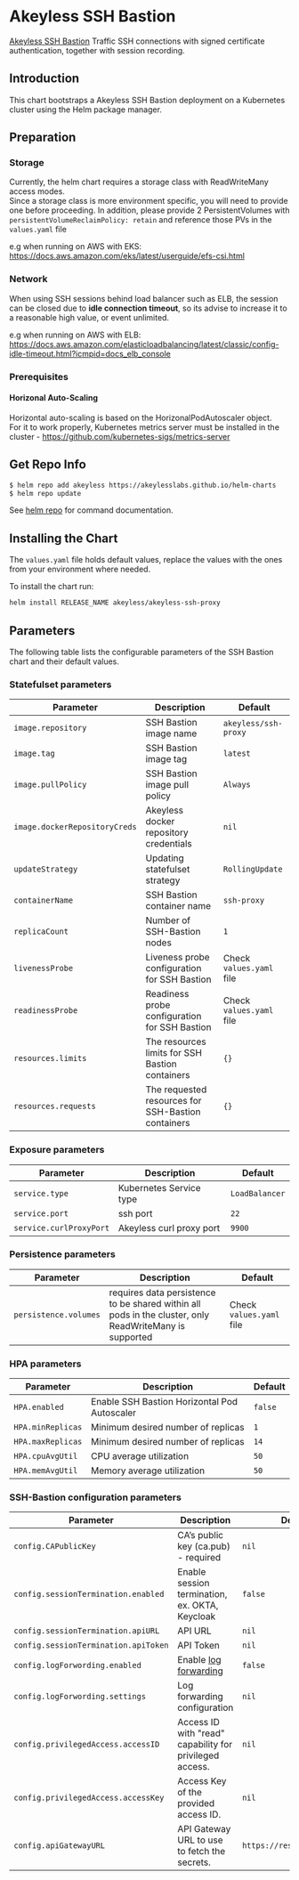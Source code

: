 # Akeyless SSH Bastion

[Akeyless SSH Bastion](https://docs.akeyless.io/docs/how-to-configure-ssh#akeyless-ssh-bastion) Traffic SSH connections with signed certificate authentication, together with session recording. 

## Introduction
This chart bootstraps a Akeyless SSH Bastion deployment on a Kubernetes cluster using the Helm package manager.


## Preparation

### Storage
Currently, the helm chart requires a storage class with ReadWriteMany access modes.  
Since a storage class is more environment specific, you will need to provide one before proceeding.
In addition, please provide 2 PersistentVolumes with `persistentVolumeReclaimPolicy: retain` and reference those PVs in the `values.yaml` file

e.g when running on AWS with EKS:
https://docs.aws.amazon.com/eks/latest/userguide/efs-csi.html

### Network
When using SSH sessions behind load balancer such as ELB, the session can be closed due to **idle connection timeout**, so its advise to increase it
to a reasonable high value, or event unlimited.

e.g when running on AWS with ELB:
https://docs.aws.amazon.com/elasticloadbalancing/latest/classic/config-idle-timeout.html?icmpid=docs_elb_console

### Prerequisites

#### Horizonal Auto-Scaling
Horizontal auto-scaling is based on the HorizonalPodAutoscaler object.  
For it to work properly, Kubernetes metrics server must be installed in the cluster - https://github.com/kubernetes-sigs/metrics-server

## Get Repo Info

```bash
$ helm repo add akeyless https://akeylesslabs.github.io/helm-charts
$ helm repo update
```
See [helm repo](https://helm.sh/docs/helm/helm_repo/) for command documentation.

## Installing the Chart

The `values.yaml` file holds default values, replace the values with the ones from your environment where needed.  

To install the chart run:
```bash
helm install RELEASE_NAME akeyless/akeyless-ssh-proxy
``` 

## Parameters

The following table lists the configurable parameters of the SSH Bastion chart and their default values.

### Statefulset parameters

| Parameter                                 | Description                                                                                                          | Default                                                      |
|-------------------------------------------|----------------------------------------------------------------------------------------------------------------------|--------------------------------------------------------------|
| `image.repository`                        | SSH Bastion image name                                                                                               | `akeyless/ssh-proxy`                                         |
| `image.tag`                               | SSH Bastion image tag                                                                                                | `latest`                                                     |      
| `image.pullPolicy`                        | SSH Bastion image pull policy                                                                                        | `Always`                                                     |  
| `image.dockerRepositoryCreds`             | Akeyless docker repository credentials                                                                               | `nil`                                                        |
| `updateStrategy`                          | Updating statefulset strategy                                                                                        | `RollingUpdate`                                              |  
| `containerName`                           | SSH Bastion container name                                                                                           | `ssh-proxy`                                                  |  
| `replicaCount`                            | Number of SSH-Bastion nodes                                                                                          | `1`                                                          |
| `livenessProbe`                           | Liveness probe configuration for SSH Bastion                                                                         | Check `values.yaml` file                                     |                   
| `readinessProbe`                          | Readiness probe configuration for SSH Bastion                                                                        | Check `values.yaml` file                                     |         
| `resources.limits`                        | The resources limits for SSH Bastion containers                                                                      | `{}`                                                         |
| `resources.requests`                      | The requested resources for SSH-Bastion containers                                                                   | `{}`                                                         |


### Exposure parameters

| Parameter                                 | Description                                                                                                          | Default                                                      |
|-------------------------------------------|----------------------------------------------------------------------------------------------------------------------|--------------------------------------------------------------|
| `service.type`                            | Kubernetes Service type                                                                                              | `LoadBalancer`                                               |
| `service.port`                            | ssh port                                                                                                             | `22`                                                         |
| `service.curlProxyPort`                   | Akeyless curl proxy port                                                                                             | `9900`                                                       |


### Persistence parameters

| Parameter                                 | Description                                                                                                          | Default                                                      |
|-------------------------------------------|----------------------------------------------------------------------------------------------------------------------|--------------------------------------------------------------|
| `persistence.volumes`                     | requires data persistence to be shared within all pods in the cluster, only ReadWriteMany is supported               | Check `values.yaml` file                                     |


### HPA parameters

| Parameter                                 | Description                                                                                                          | Default                                                      |
|-------------------------------------------|----------------------------------------------------------------------------------------------------------------------|--------------------------------------------------------------|
| `HPA.enabled`                             | Enable SSH Bastion Horizontal Pod Autoscaler                                                                         | `false`                                                      |
| `HPA.minReplicas`                         | Minimum desired number of replicas                                                                                   | `1`                                                          |
| `HPA.maxReplicas`                         | Minimum desired number of replicas                                                                                   | `14`                                                         |
| `HPA.cpuAvgUtil`                          | CPU average utilization                                                                                              | `50`                                                         |
| `HPA.memAvgUtil`                          | Memory average utilization                                                                                           | `50`                                                         |
                                                                                        

### SSH-Bastion configuration parameters

| Parameter                                 | Description                                                                                                          | Default                                                      |
|-------------------------------------------|----------------------------------------------------------------------------------------------------------------------|--------------------------------------------------------------|
| `config.CAPublicKey`                      | CA’s public key (ca.pub) - required                                                                                  | `nil`                                                        |
| `config.sessionTermination.enabled`       | Enable session termination, ex. OKTA, Keycloak                                                                       | `false`                                                      |
| `config.sessionTermination.apiURL`        | API URL                                                                                                              | `nil`                                                        |
| `config.sessionTermination.apiToken`      | API Token                                                                                                            | `nil`                                                        |
| `config.logForwording.enabled`            | Enable [log forwarding](https://docs.akeyless.io/docs/ssh-log-forwarding)                                            | `false`                                                      |
| `config.logForwording.settings`           | Log forwarding configuration                                                                                         | `nil`                                                        |
| `config.privilegedAccess.accessID`        | Access ID with "read" capability for privileged access.                                                              | `nil`                                                        |
| `config.privilegedAccess.accessKey`       | Access Key of the provided access ID.                                                                                | `nil`                                                        |
| `config.apiGatewayURL`                    | API Gateway URL to use to fetch the secrets.                                                                         | `https://rest.akeyless.io`                                   |
                       

